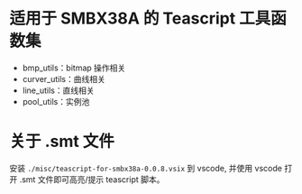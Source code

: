# 适用于 SMBX38A 的 Teascript 工具函数集

- bmp_utils：bitmap 操作相关
- curver_utils：曲线相关
- line_utils：直线相关
- pool_utils：实例池

# 关于 .smt 文件

安装 `./misc/teascript-for-smbx38a-0.0.8.vsix` 到 vscode, 并使用 vscode 打开 .smt 文件即可高亮/提示 teascript 脚本。